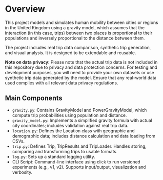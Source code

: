 # Overview
This project models and simulates human mobility between cities or regions in the United Kingdom using a gravity model, which assumes that the interaction (in this case, trips) between two places is proportional to their populations and inversely proportional to the distance between them.

The project includes real trip data comparison, synthetic trip generation, and visual analysis. It is designed to be extendable and reusable.

**Note on data privacy**: Please note that the actual trip data is not included in this repository due to privacy and data protection concerns. For testing and development purposes, you will need to provide your own datasets or use synthetic trip data generated by the model. Ensure that any real-world data used complies with all relevant data privacy regulations.

## Main Components
- `gravity.py`:	Contains GravityModel and PowerGravityModel, which compute trip probabilities using population and distance.
- `gravity_model.py`: Implements a simplified gravity formula with actual city coordinates; includes validation against real trip data.
- `location.py`: Defines the Location class with geographic and demographic data; includes distance calculation and data loading from CSVs.
- `trip.py`: Defines Trip, TripResults and TripLoader. Handles storing, comparing and transforming trips to usable formats.
- `log.py`:	Sets up a standard logging utility.
- CLI Script: Command-line interface using click to run versioned experiments (e.g., v1, v2). Supports input/output, visualization and verbosity.


